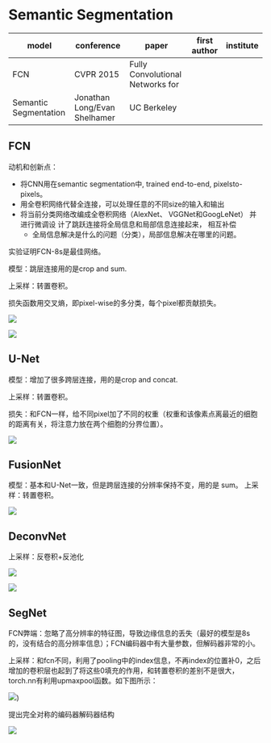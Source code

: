 # Semantic Segmentation

| model | conference | paper | first author | institute |
| - | - | - | - | - |
| FCN | CVPR 2015 | Fully Convolutional Networks for
Semantic Segmentation | Jonathan Long/Evan Shelhamer | UC Berkeley |


## FCN

动机和创新点：
* 将CNN用在semantic segmentation中, trained end-to-end, pixelsto-pixels。
* 用全卷积网络代替全连接，可以处理任意的不同size的输入和输出
* 将当前分类网络改编成全卷积网络（AlexNet、 VGGNet和GoogLeNet） 并进行微调设
计了跳跃连接将全局信息和局部信息连接起来， 相互补偿
  * 全局信息解决是什么的问题（分类），局部信息解决在哪里的问题。

实验证明FCN-8s是最佳网络。

模型：跳层连接用的是crop and sum.

上采样：转置卷积。

损失函数用交叉熵，即pixel-wise的多分类，每个pixel都贡献损失。

![](images/fcn-architecture.png)

![](images/fcn-architecture2.png)

## U-Net

模型：增加了很多跨层连接，用的是crop and concat.

上采样：转置卷积。

损失：和FCN一样，给不同pixel加了不同的权重（权重和该像素点离最近的细胞的距离有关，将注意力放在两个细胞的分界位置）。

![](images/unet-architecture.png)

## FusionNet

模型：基本和U-Net一致，但是跨层连接的分辨率保持不变，用的是 sum。
上采样：转置卷积。

![](images/fusionnet-architecture.png)

## DeconvNet

上采样：反卷积+反池化

![](images/deconvnet-deconvolution.png)

![](images/deconvnet-architecture.png)

## SegNet

FCN弊端：忽略了高分辨率的特征图，导致边缘信息的丢失（最好的模型是8s的，没有结合的高分辨率信息）；FCN编码器中有大量参数，但解码器非常的小。

上采样：和fcn不同，利用了pooling中的index信息，不再index的位置补0，之后增加的卷积层也起到了将这些0填充的作用，和转置卷积的差别不是很大，torch.nn有利用upmaxpool函数。如下图所示：

![](images/segnet-upsampleing.png))

提出完全对称的编码器解码器结构

![](images/segnet-architecture.png)

